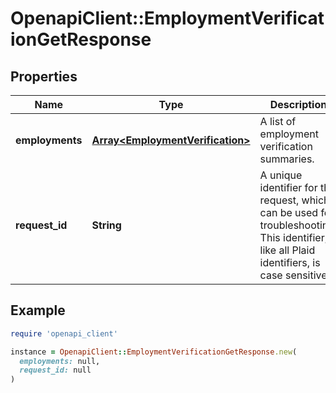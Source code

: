 # OpenapiClient::EmploymentVerificationGetResponse

## Properties

| Name | Type | Description | Notes |
| ---- | ---- | ----------- | ----- |
| **employments** | [**Array&lt;EmploymentVerification&gt;**](EmploymentVerification.md) | A list of employment verification summaries. |  |
| **request_id** | **String** | A unique identifier for the request, which can be used for troubleshooting. This identifier, like all Plaid identifiers, is case sensitive. |  |

## Example

```ruby
require 'openapi_client'

instance = OpenapiClient::EmploymentVerificationGetResponse.new(
  employments: null,
  request_id: null
)
```

